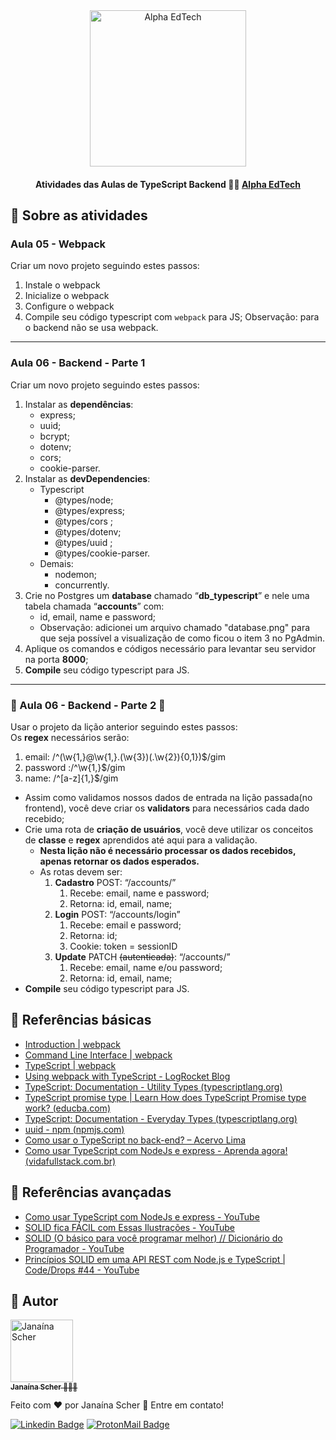 <div  align="center">
	<a  href="https://www.alphaedtech.org.br/">
		<img  src="https://user-images.githubusercontent.com/79182711/171509048-91800b54-de74-4dae-9924-3ce431a7cef2.png"  alt="Alpha EdTech"  title="Alpha EdTech"  width="250" />
	</a>
	<h4>
		Atividades das Aulas de TypeScript Backend 👨‍💻
          	<a  href="https://www.alphaedtech.org.br/">
			Alpha EdTech
		</a>
	</h4>
</div>  

## 🧐 Sobre as atividades
 
### Aula 05 - Webpack
Criar um novo projeto seguindo estes passos:
1. Instale o webpack
2. Inicialize o webpack
3. Configure o webpack
4. Compile seu código typescript com `webpack` para JS;
Observação: para o backend não se usa webpack.

---

### Aula 06 - Backend - Parte 1
Criar um novo projeto seguindo estes passos:

1. Instalar as **dependências**:
    - express;
    - uuid;
    - bcrypt;
    - dotenv;
    - cors;
    - cookie-parser.
2. Instalar as **devDependencies**:
    - Typescript
        - @types/node;
        - @types/express;
        - @types/cors ;
        - @types/dotenv;
        - @types/uuid ;
        - @types/cookie-parser.
    - Demais:
		- nodemon;
		- concurrently.
3. Crie no Postgres um **database** chamado “**db_typescript**” e nele uma tabela chamada “**accounts**” com:
    - id, email, name e password;
	- Observação: adicionei um arquivo chamado "database.png" para que seja possível a visualização de como ficou o item 3 no PgAdmin.
4. Aplique os comandos e códigos necessário para levantar seu servidor na porta **8000**;
5. **Compile** seu código typescript para JS.

---

### 🚧 Aula 06 - Backend - Parte 2 🚧
Usar o projeto da lição anterior seguindo estes passos:
Os **regex** necessários serão:
1. email: /^(\w{1,}@\w{1,}\.(\w{3})(\.\w{2}){0,1})$/gim 
2. password :/^\w{1,}$/gim
3. name: /^[a-z]{1,}$/gim
- Assim como validamos nossos dados de entrada na lição passada(no frontend), você deve criar os **validators** para necessários cada dado recebido;
- Crie uma rota de **criação de usuários**, você deve utilizar os conceitos de **classe** e **regex** aprendidos até aqui para a validação.
    - **Nesta lição não é necessário processar os dados recebidos, apenas retornar os dados esperados.**
    - As rotas devem ser:
        1. **Cadastro** POST: “/accounts/”
            1. Recebe: email, name e password;
            2. Retorna: id, email, name;
        2. **Login** POST: “/accounts/login”
            1. Recebe: email e password;
            2. Retorna: id;
            3. Cookie: token = sessionID
        3. **Update** PATCH ~~(autenticada)~~: “/accounts/”
            1. Recebe: email, name e/ou password;
            2. Retorna: id, email, name; 
- **Compile** seu código typescript para JS.

## 🔗 Referências básicas 

- [Introduction | webpack](https://webpack.js.org/api/)
- [Command Line Interface | webpack](https://webpack.js.org/api/cli/#init)
- [TypeScript | webpack](https://webpack.js.org/guides/typescript/)
- [Using webpack with TypeScript - LogRocket Blog](https://blog.logrocket.com/using-webpack-typescript/)
- [TypeScript: Documentation - Utility Types (typescriptlang.org)](https://www.typescriptlang.org/docs/handbook/utility-types.html#partialtype)
- [TypeScript promise type | Learn How does TypeScript Promise type work? (educba.com)](https://www.educba.com/typescript-promise-type/)
- [TypeScript: Documentation - Everyday Types (typescriptlang.org)](https://www.typescriptlang.org/docs/handbook/2/everyday-types.html#arrays)
- [uuid - npm (npmjs.com)](https://www.npmjs.com/package/uuid)
- [Como usar o TypeScript no back-end? – Acervo Lima](https://acervolima.com/como-usar-o-typescript-no-back-end/)
- [Como usar TypeScript com NodeJs e express - Aprenda agora! (vidafullstack.com.br)](https://vidafullstack.com.br/javascript/como-usar-typescript-com-nodejs-e-express/)

## 🔗 Referências avançadas

- [Como usar TypeScript com NodeJs e express - YouTube](https://www.youtube.com/watch?v=r_wyef7ZK2g)
- [SOLID fica FÁCIL com Essas Ilustrações - YouTube](https://www.youtube.com/watch?v=6SfrO3D4dHM)
- [SOLID (O básico para você programar melhor) // Dicionário do Programador - YouTube](https://www.youtube.com/watch?v=mkx0CdWiPRA)
- [Princípios SOLID em uma API REST com Node.js e TypeScript | Code/Drops #44 - YouTube](https://www.youtube.com/watch?v=vAV4Vy4jfkc&t=12s)

## 🦸 Autor  

<div>
	<a  href="https://github.com/janascher">
		<img  src="https://avatars.githubusercontent.com/u/79182711?v=4"  width="100px;"  alt="Janaína Scher"/>
		<br />
		<sub>
			<b>Janaína Scher</b> 👩🏻‍💻
		</sub>
	</a>
</div>  

Feito com ❤️ por Janaína Scher 👋 Entre em contato! 

[![Linkedin Badge](https://img.shields.io/badge/LinkedIn-0077B5?style=for-the-badge&logo=linkedin&logoColor=white)](https://www.linkedin.com/in/janainascher/) [![ProtonMail Badge](https://img.shields.io/badge/ProtonMail-8B89CC?style=for-the-badge&logo=protonmail&logoColor=white)](mailto:janainascher@protonmail.com)
